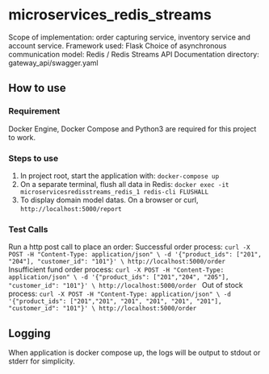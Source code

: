 # microservices_redis_streams
Scope of implementation: order capturing service, inventory service and account service.
Framework used: Flask
Choice of asynchronous communication model: Redis / Redis Streams
API Documentation directory: gateway_api/swagger.yaml

## How to use
### Requirement
Docker Engine, Docker Compose and Python3 are required for this project to work.
### Steps to use
1. In project root, start the application with:
``docker-compose up``
2. On a separate terminal, flush all data in Redis:
``docker exec -it microservicesredisstreams_redis_1 redis-cli FLUSHALL``
3. To display domain model datas. On a browser or curl, 
``http://localhost:5000/report``

### Test Calls
Run a http post call to place an order:
Successful order process:
``curl -X POST -H "Content-Type: application/json" \
    -d '{"product_ids": ["201", "204"], "customer_id": "101"}' \
    http://localhost:5000/order
	``
Insufficient fund order process:
``curl -X POST -H "Content-Type: application/json" \
    -d '{"product_ids": ["201","204", "205"], "customer_id": "101"}' \
    http://localhost:5000/order
	``
Out of stock process:
``curl -X POST -H "Content-Type: application/json" \
    -d '{"product_ids": ["201","201", "201", "201", "201", "201"], "customer_id": "101"}' \
    http://localhost:5000/order
	``

## Logging
When application is docker compose up, the logs will be output to stdout or stderr for simplicity.